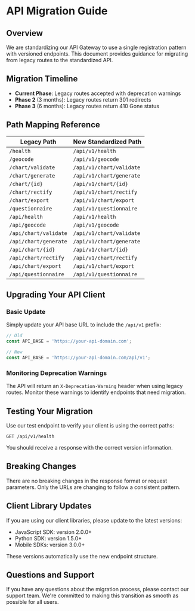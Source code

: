 # API Migration Guide

## Overview

We are standardizing our API Gateway to use a single registration pattern with
versioned endpoints. This document provides guidance for migrating from legacy
routes to the standardized API.

## Migration Timeline

- **Current Phase**: Legacy routes accepted with deprecation warnings
- **Phase 2** (3 months): Legacy routes return 301 redirects
- **Phase 3** (6 months): Legacy routes return 410 Gone status

## Path Mapping Reference

| Legacy Path | New Standardized Path |
|-------------|----------------------|
| `/health` | `/api/v1/health` |
| `/geocode` | `/api/v1/geocode` |
| `/chart/validate` | `/api/v1/chart/validate` |
| `/chart/generate` | `/api/v1/chart/generate` |
| `/chart/{id}` | `/api/v1/chart/{id}` |
| `/chart/rectify` | `/api/v1/chart/rectify` |
| `/chart/export` | `/api/v1/chart/export` |
| `/questionnaire` | `/api/v1/questionnaire` |
| `/api/health` | `/api/v1/health` |
| `/api/geocode` | `/api/v1/geocode` |
| `/api/chart/validate` | `/api/v1/chart/validate` |
| `/api/chart/generate` | `/api/v1/chart/generate` |
| `/api/chart/{id}` | `/api/v1/chart/{id}` |
| `/api/chart/rectify` | `/api/v1/chart/rectify` |
| `/api/chart/export` | `/api/v1/chart/export` |
| `/api/questionnaire` | `/api/v1/questionnaire` |

## Upgrading Your API Client

### Basic Update

Simply update your API base URL to include the `/api/v1` prefix:

```javascript
// Old
const API_BASE = 'https://your-api-domain.com';

// New
const API_BASE = 'https://your-api-domain.com/api/v1';
```

### Monitoring Deprecation Warnings

The API will return an `X-Deprecation-Warning` header when using legacy routes.
Monitor these warnings to identify endpoints that need migration.

## Testing Your Migration

Use our test endpoint to verify your client is using the correct paths:

```
GET /api/v1/health
```

You should receive a response with the correct version information.

## Breaking Changes

There are no breaking changes in the response format or request parameters.
Only the URLs are changing to follow a consistent pattern.

## Client Library Updates

If you are using our client libraries, please update to the latest versions:

- JavaScript SDK: version 2.0.0+
- Python SDK: version 1.5.0+
- Mobile SDKs: version 3.0.0+

These versions automatically use the new endpoint structure.

## Questions and Support

If you have any questions about the migration process, please contact our support team.
We're committed to making this transition as smooth as possible for all users.
